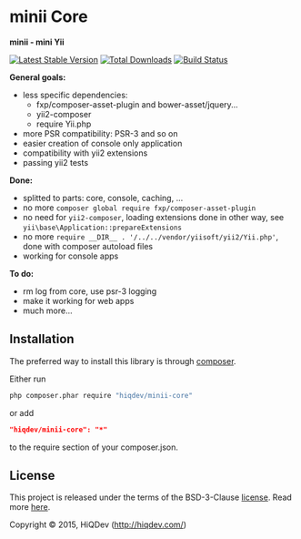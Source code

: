 minii Core
==========

**minii - mini Yii**

[![Latest Stable Version](https://poser.pugx.org/minii/core/v/stable)](//packagist.org/packages/minii/core)
[![Total Downloads](https://poser.pugx.org/minii/core/downloads)](//packagist.org/packages/minii/core)
[![Build Status](https://img.shields.io/travis/hiqdev/minii-core.svg)](http://travis-ci.org/hiqdev/minii-core)

**General goals:**
- less specific dependencies:
    - fxp/composer-asset-plugin and bower-asset/jquery...
    - yii2-composer
    - require Yii.php
- more PSR compatibility: PSR-3 and so on
- easier creation of console only application
- compatibility with yii2 extensions
- passing yii2 tests

**Done:**
- splitted to parts: core, console, caching, ...
- no more `composer global require fxp/composer-asset-plugin`
- no need for `yii2-composer`, loading extensions done in other way, see `yii\base\Application::prepareExtensions`
- no more `require __DIR__ . '/../../vendor/yiisoft/yii2/Yii.php'`, done with composer autoload files
- working for console apps

**To do:**
- rm log from core, use psr-3 logging
- make it working for web apps
- much more...

## Installation

The preferred way to install this library is through [composer](http://getcomposer.org/download/).

Either run

```sh
php composer.phar require "hiqdev/minii-core"
```

or add

```json
"hiqdev/minii-core": "*"
```

to the require section of your composer.json.

## License

This project is released under the terms of the BSD-3-Clause [license](LICENSE).
Read more [here](http://choosealicense.com/licenses/bsd-3-clause).

Copyright © 2015, HiQDev (http://hiqdev.com/)
